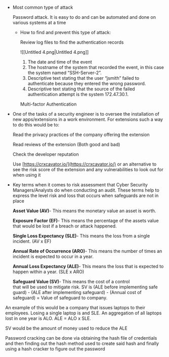 - Most common type of attack
    
    Password attack. It is easy to do and can be automated and done on various systems at a time
    
    - How to find and prevent this type of attack:
        
        Review log files to find the authentication records
        
        ![[Untitled 4.png|Untitled 4.png]]
        
        1. The date and time of the event
        2. The hostname of the system that recorded the event, in this case the system named “SSH-Server-2”.
        3. Descriptive text stating that the user “jsmith” failed to authenticate because they entered the wrong password.
        4. Descriptive text stating that the source of the failed authentication attempt is the system 172.47.30.1.
        
        Multi-factor Authentication
        
- One of the tasks of a security engineer is to oversee the installation of new apps/extensions in a work environment. For extensions such a way to do this would be to:
    
    Read the privacy practices of the company offering the extension
    
    Read reviews of the extension (Both good and bad)
    
    Check the developer reputation
    
    Use [https://crxcavator.io/](https://crxcavator.io/) or an alternative to see the risk score of the extension and any vulnerabilities to look out for when using it
    
      
    
- Key terms when it comes to risk assessment that Cyber Security Managers/Analysts do when conducting an audit. These terms help to express the level risk and loss that occurs when safeguards are not in place
    
    **Asset Value (AV)**- This means the monetary value an asset is worth.
    
    **Exposure Factor (EF)**- This means the percentage of the assets value that would be lost if a breach or attack happened.
    
    **Single Loss Expectancy (SLE)**- This means the loss from a single incident. (AV x EF)
    
    **Annual Rate of Occurrence (ARO)**- This means the number of times an incident is expected to occur in a year.
    
    **Annual Loss Expectancy (ALE)**- This means the loss that is expected to happen within a year. (SLE x ARO)
    
    **Safeguard Value (SV)**- This means the cost of a control  
    that will be used to mitigate risk. SV is (ALE before implementing safe  
    guard) - (ALE after implementing safeguard) - (Annual cost of  
    safeguard) = Value of safeguard to company.  
    

An example of this would be a company that issues laptops to their employees. Losing a single laptop is and SLE. An aggregation of all laptops lost in one year is ALO. ALE = ALO x SLE.

SV would be the amount of money used to reduce the ALE

Password cracking can be done via obtaining the hash file of credentials and then finding out the hash method used to create said hash and finally using a hash cracker to figure out the password